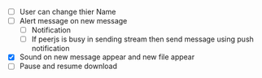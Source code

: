 -   [ ] User can change thier Name
-   [ ] Alert message on new message
    -   [ ] Notification
    -   [ ] If peerjs is busy in sending stream then send message using push notification
-   [x] Sound on new message appear and new file appear
-   [ ] Pause and resume download
